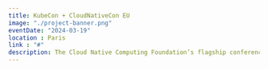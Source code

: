 ```yaml
---
title: KubeCon + CloudNativeCon EU
image: "./project-banner.png"
eventDate: "2024-03-19"
location : Paris
link : "#"
description: The Cloud Native Computing Foundation’s flagship conference gathers adopters and technologists from leading open source and cloud native communities
---
```

